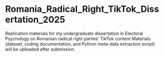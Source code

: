 # Romania_Radical_Right_TikTok_Dissertation_2025
Replication materials for my undergraduate dissertation in Electoral Psychology on Romanian radical right parties’ TikTok content
Materials (dataset, coding documentation, and Python meta-data extraction script) will be uploaded after submission.
